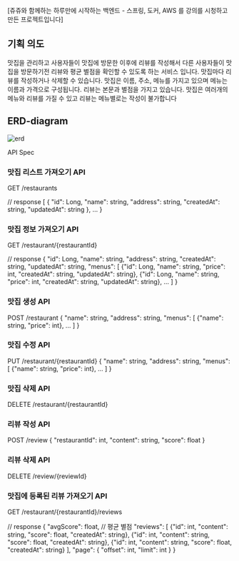 [쥬쥬와 함께하는 하루만에 시작하는 백엔드 - 스프링, 도커, AWS 를 강의를 시청하고 만든 프로젝트입니다]

## 기획 의도
맛집을 관리하고 사용자들이 맛집에 방문한 이후에 리뷰를 작성해서 다른 사용자들이 맛집을 방문하기전 리뷰와 평균 별점을 확인할 수 있도록 하는 서비스 입니다.
맛집마다 리뷰를 작성하거나 삭제할 수 있습니다. 맛집은 이름, 주소, 메뉴를 가지고 있으며 메뉴는 이름과 가격으로 구성됩니다. 리뷰는 본문과 별점을 가지고 있습니다. 맛집은 여러개의 메뉴와 리뷰를 가질 수 있고 리뷰는 메뉴별로는 작성이 불가합니다

## ERD-diagram
![erd](https://github.com/rudgusee/review/assets/80056046/f65c3c9f-7d1a-46a1-8feb-adc6bd0e909f)

API Spec

### 맛집 리스트 가져오기 API

GET /restaurants

// response
[
  {
    "id": Long,
    "name": string,
    "address": string,
    "createdAt": string,
    "updatedAt": string
  },
  ...
}



### 맛집 정보 가져오기 API

GET /restaurant/{restaurantId}

// response
{
  "id": Long,
  "name": string,
  "address": string,
  "createdAt": string,
  "updatedAt": string,
  "menus": [
    {"id": Long, "name": string, "price": int, "createdAt": string, "updatedAt": string},
    {"id": Long, "name": string, "price": int, "createdAt": string, "updatedAt": string},
    ...
  ]
}  




### 맛집 생성 API

POST /restaurant
{
  "name": string,
  "address": string,
  "menus": [
    {"name": string, "price": int},
    ...
  ]
}




### 맛집 수정 API

PUT /restaurant/{restaurantId}
{
  "name": string,
  "address": string,
  "menus": [
    {"name": string, "price": int},
    ...
  ]
}




### 맛집 삭제 API

DELETE /restaurant/{restaurantId}




### 리뷰 작성 API

POST /review
{
  "restaurantId": int,
  "content": string,
  "score": float
}

### 리뷰 삭제 API

DELETE /review/{reviewId}




### 맛집에 등록된 리뷰 가져오기 API

GET /restaurant/{restaurantId}/reviews

// response
{
  "avgScore": float, // 평균 별점
  "reviews": [
    {"id": int, "content": string, "score": float, "createdAt": string},
    {"id": int, "content": string, "score": float, "createdAt": string},
    {"id": int, "content": string, "score": float, "createdAt": string}
  ],
  "page": {
    "offset": int,
    "limit": int
  }
}

